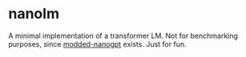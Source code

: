 # nanolm

A minimal implementation of a transformer LM.
Not for benchmarking purposes, since [modded-nanogpt](https://github.com/KellerJordan/modded-nanogpt) exists.
Just for fun.
